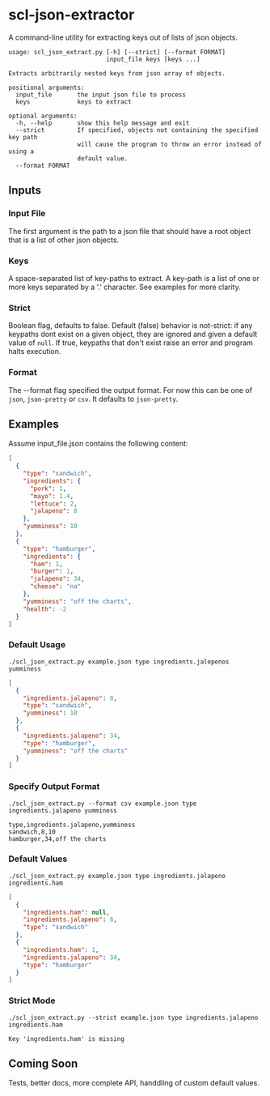 # scl-json-extractor
A command-line utility for extracting keys out of lists of json objects.

```
usage: scl_json_extract.py [-h] [--strict] [--format FORMAT]
                           input_file keys [keys ...]

Extracts arbitrarily nested keys from json array of objects.

positional arguments:
  input_file       the input json file to process
  keys             keys to extract

optional arguments:
  -h, --help       show this help message and exit
  --strict         If specified, objects not containing the specified key path
                   will cause the program to throw an error instead of using a
                   default value.
  --format FORMAT
```

## Inputs
### Input File
The first argument is the path to a json file that should have a root object that is a list of other json objects.

### Keys
A space-separated list of key-paths to extract. A key-path is a list of one or more keys separated by a '.' character. See examples for more clarity.

### Strict
Boolean flag, defaults to false. Default (false) behavior is not-strict: if any keypaths dont exist on a given object, they are ignored and given a default value of `null`. If true, keypaths that don't exist raise an error and program halts execution.

### Format
The --format flag specified the output format. For now this can be one of `json`, `json-pretty` or `csv`. It defaults to `json-pretty`.

## Examples
Assume input_file.json contains the following content:
```json
[
  {
    "type": "sandwich",
    "ingredients": {
      "pork": 1,
      "mayo": 1.4,
      "lettuce": 2,
      "jalapeno": 8
    },
    "yumminess": 10
  },
  {
    "type": "hamburger",
    "ingredients": {
      "ham": 1,
      "burger": 1,
      "jalapeno": 34,
      "cheese": "na"
    },
    "yumminess": "off the charts",
    "health": -2
  }
]
```

### Default Usage
```
./scl_json_extract.py example.json type ingredients.jalepenos yumminess
```

```json
[
  {
    "ingredients.jalapeno": 8,
    "type": "sandwich",
    "yumminess": 10
  },
  {
    "ingredients.jalapeno": 34,
    "type": "hamburger",
    "yumminess": "off the charts"
  }
]
```

### Specify Output Format
```
./scl_json_extract.py --format csv example.json type ingredients.jalapeno yumminess
```

```csv
type,ingredients.jalapeno,yumminess
sandwich,8,10
hamburger,34,off the charts
```

### Default Values
```
./scl_json_extract.py example.json type ingredients.jalapeno ingredients.ham
```

```json
[
  {
    "ingredients.ham": null,
    "ingredients.jalapeno": 8,
    "type": "sandwich"
  },
  {
    "ingredients.ham": 1,
    "ingredients.jalapeno": 34,
    "type": "hamburger"
  }
]
```

### Strict Mode
```
./scl_json_extract.py --strict example.json type ingredients.jalapeno ingredients.ham
```

```
Key 'ingredients.ham' is missing
```

## Coming Soon
Tests, better docs, more complete API, handdling of custom default values.
